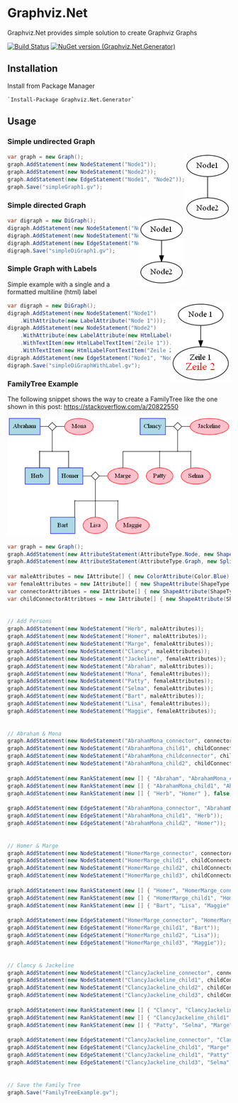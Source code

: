 # Graphviz.Net
Graphviz.Net provides simple solution to create Graphviz Graphs


[![Build Status](https://ahahn.visualstudio.com/Graphviz.Net/_apis/build/status/4ipalino.Graphviz.Net?branchName=master)](https://ahahn.visualstudio.com/Graphviz.Net/_build/latest?definitionId=1&branchName=master)
[![NuGet version (Graphviz.Net.Generator)](https://img.shields.io/nuget/v/Graphviz.Net.Generator.svg?style=flat-square)](https://www.nuget.org/packages/Graphviz.Net.Generator/)


## Installation 

Install from Package Manager

    `Install-Package Graphviz.Net.Generator`


## Usage

### Simple undirected Graph

<img style="float: right;" src="Graphviz.Net.Generator.Demo/images/simplegraph1.png">

```csharp
var graph = new Graph();
graph.AddStatement(new NodeStatement("Node1"));
graph.AddStatement(new NodeStatement("Node2"));
graph.AddStatement(new EdgeStatement("Node1", "Node2"));
graph.Save("simpleGraph1.gv");
```

### Simple directed Graph


<img style="float: right;" src="Graphviz.Net.Generator.Demo/images/simpledigraph1.png">

```csharp
var digraph = new DiGraph();
digraph.AddStatement(new NodeStatement("Node1"));
digraph.AddStatement(new NodeStatement("Node2"));
digraph.AddStatement(new EdgeStatement("Node1", "Node2"));
digraph.Save("simpleDiGraph1.gv");
```


### Simple Graph with Labels

Simple example with a single and a formatted multiline (html) label 

<img style="float: right;" src="Graphviz.Net.Generator.Demo/images/simpleGraphWithLabels.png">

```csharp
var digraph = new DiGraph();
digraph.AddStatement(new NodeStatement("Node1")
    .WithAttribute(new LabelAttribute("Node 1")));
digraph.AddStatement(new NodeStatement("Node2")
    .WithAttribute(new LabelAttribute(new HtmlLabel(new HtmlLabelText()
    .WithTextItem(new HtmlLabelTextItem("Zeile 1")).WithTextItem(new HtmlLabelBrTextItem())
    .WithTextItem(new HtmlLabelFontTextItem("Zeile 2", Color.Red, 18))))));
digraph.AddStatement(new EdgeStatement("Node1", "Node2"));
digraph.Save("simpleDiGraphWithLabel.gv");
```


### FamilyTree Example

The following snippet shows the way to create a FamilyTree like the one shown in this post: https://stackoverflow.com/a/20822550


![FamilyTreeExampl.png](Graphviz.Net.Generator.Demo/images/FamilyTreeExample.png)

```csharp
var graph = new Graph();
graph.AddStatement(new AttributeStatement(AttributeType.Node, new ShapeAttribute(ShapeType.Box)));
graph.AddStatement(new AttributeStatement(AttributeType.Graph, new SplinesAttribute(SplinesType.Ortho)));

var maleAttributes = new IAttribute[] { new ColorAttribute(Color.Blue), new NodeStyleAttribute(NodeStyle.Filled), new FillColorAttribute(Color.LightBlue) };
var femaleAttributes = new IAttribute[] { new ShapeAttribute(ShapeType.Oval), new ColorAttribute(Color.Red), new NodeStyleAttribute(NodeStyle.Filled), new FillColorAttribute(Color.Pink) };
var connectorAttribtues = new IAttribute[] { new ShapeAttribute(ShapeType.Diamond), new HeightAttribute(0.25), new WidthAttribute(0.25), new LabelAttribute("") };
var childConnectorAttribtues = new IAttribute[] { new ShapeAttribute(ShapeType.Circle), new HeightAttribute(0.01), new WidthAttribute(0.01), new LabelAttribute("") };
     

// Add Persons
graph.AddStatement(new NodeStatement("Herb", maleAttributes));
graph.AddStatement(new NodeStatement("Homer", maleAttributes));
graph.AddStatement(new NodeStatement("Marge", femaleAttributes));
graph.AddStatement(new NodeStatement("Clancy", maleAttributes));
graph.AddStatement(new NodeStatement("Jackeline", femaleAttributes));
graph.AddStatement(new NodeStatement("Abraham", maleAttributes));
graph.AddStatement(new NodeStatement("Mona", femaleAttributes));
graph.AddStatement(new NodeStatement("Patty", femaleAttributes));
graph.AddStatement(new NodeStatement("Selma", femaleAttributes));
graph.AddStatement(new NodeStatement("Bart", maleAttributes));
graph.AddStatement(new NodeStatement("Lisa", femaleAttributes));
graph.AddStatement(new NodeStatement("Maggie", femaleAttributes));


// Abraham & Mona
graph.AddStatement(new NodeStatement("AbrahamMona_connector", connectorAttribtues));
graph.AddStatement(new NodeStatement("AbrahamMona_child1", childConnectorAttribtues));
graph.AddStatement(new NodeStatement("AbrahamMona_childconnector", childConnectorAttribtues));
graph.AddStatement(new NodeStatement("AbrahamMona_child2", childConnectorAttribtues));

graph.AddStatement(new RankStatement(new [] { "Abraham", "AbrahamMona_connector", "Mona" }, true));
graph.AddStatement(new RankStatement(new [] { "AbrahamMona_child1", "AbrahamMona_childconnector", "AbrahamMona_child2" }, true));
graph.AddStatement(new RankStatement(new [] { "Herb", "Homer" }, false));

graph.AddStatement(new EdgeStatement("AbrahamMona_connector", "AbrahamMona_childconnector"));
graph.AddStatement(new EdgeStatement("AbrahamMona_child1", "Herb"));
graph.AddStatement(new EdgeStatement("AbrahamMona_child2", "Homer"));


// Homer & Marge
graph.AddStatement(new NodeStatement("HomerMarge_connector", connectorAttribtues));
graph.AddStatement(new NodeStatement("HomerMarge_child1", childConnectorAttribtues));
graph.AddStatement(new NodeStatement("HomerMarge_child2", childConnectorAttribtues));
graph.AddStatement(new NodeStatement("HomerMarge_child3", childConnectorAttribtues));

graph.AddStatement(new RankStatement(new [] { "Homer", "HomerMarge_connector", "Marge" }, true));
graph.AddStatement(new RankStatement(new [] { "HomerMarge_child1", "HomerMarge_child2", "HomerMarge_child3"}, true));
graph.AddStatement(new RankStatement(new [] { "Bart", "Lisa", "Maggie" }, false));

graph.AddStatement(new EdgeStatement("HomerMarge_connector", "HomerMarge_child2"));
graph.AddStatement(new EdgeStatement("HomerMarge_child1", "Bart"));
graph.AddStatement(new EdgeStatement("HomerMarge_child2", "Lisa"));
graph.AddStatement(new EdgeStatement("HomerMarge_child3", "Maggie"));


// Clancy & Jackeline
graph.AddStatement(new NodeStatement("ClancyJackeline_connector", connectorAttribtues));
graph.AddStatement(new NodeStatement("ClancyJackeline_child1", childConnectorAttribtues));
graph.AddStatement(new NodeStatement("ClancyJackeline_child2", childConnectorAttribtues));
graph.AddStatement(new NodeStatement("ClancyJackeline_child3", childConnectorAttribtues));

graph.AddStatement(new RankStatement(new [] { "Clancy", "ClancyJackeline_connector", "Jackeline" }, true));
graph.AddStatement(new RankStatement(new [] { "ClancyJackeline_child1", "ClancyJackeline_child2", "ClancyJackeline_child3" }, true));
graph.AddStatement(new RankStatement(new [] { "Patty", "Selma", "Marge" }, false));

graph.AddStatement(new EdgeStatement("ClancyJackeline_connector", "ClancyJackeline_child2"));
graph.AddStatement(new EdgeStatement("ClancyJackeline_child1", "Marge"));
graph.AddStatement(new EdgeStatement("ClancyJackeline_child1", "Patty"));
graph.AddStatement(new EdgeStatement("ClancyJackeline_child3", "Selma"));


// Save the Family Tree
graph.Save("FamilyTreeExample.gv");
```
 


